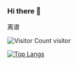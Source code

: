 ### Hi there 👋

离谱

![Visitor Count](https://profile-counter.glitch.me/lxh11111/count.svg) visitor

[![Top Langs](https://github-readme-stats.vercel.app/api/top-langs/?username=lxh11111)](https://github.com/lxh11111/github-readme-stats)
<!--
**lxh11111/lxh11111** is a ✨ _special_ ✨ repository because its `README.md` (this file) appears on your GitHub profile.

Here are some ideas to get you started:

- 🔭 I’m currently working on ...
- 🌱 I’m currently learning ...
- 👯 I’m looking to collaborate on ...
- 🤔 I’m looking for help with ...
- 💬 Ask me about ...
- 📫 How to reach me: ...
- 😄 Pronouns: ...
- ⚡ Fun fact: ...
-->
